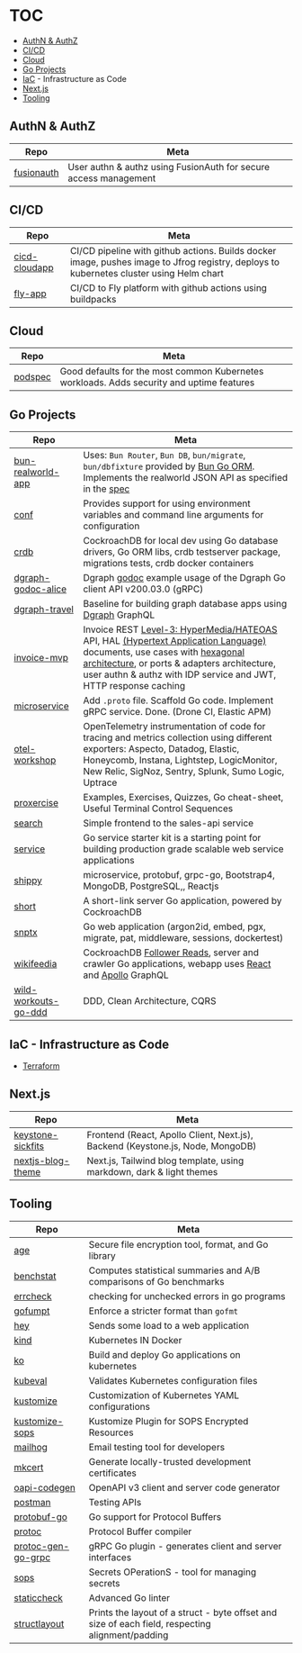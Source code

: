 # TOC

- [AuthN & AuthZ]()
- [CI/CD](#cicd)
- [Cloud](#cloud)
- [Go Projects](#go-projects)
- [IaC](#iac---infrastructure-as-code) - Infrastructure as Code
- [Next.js](#nextjs)
- [Tooling](#tooling)

##  AuthN & AuthZ

| Repo | Meta |
|---|---|
| [fusionauth](https://github.com/tullo/fusionauth) | User authn & authz using FusionAuth for secure access management |

## CI/CD

| Repo | Meta |
|---|---|
| [cicd-cloudapp](https://github.com/tullo/cicd-cloudapp) | CI/CD pipeline with github actions. Builds docker image, pushes image to Jfrog registry, deploys to kubernetes cluster using Helm chart |
| [fly-app](https://github.com/tullo/flyapp-deploy-on-push) | CI/CD to Fly platform with github actions using buildpacks |

## Cloud
| Repo | Meta |
|---|---|
| [podspec](https://github.com/tullo/podspec) | Good defaults for the most common Kubernetes workloads. Adds security and uptime features |


## Go Projects
| Repo | Meta |
|---|---|
| [bun-realworld-app](https://github.com/tullo/bun-realworld-app) | Uses: `Bun Router`, `Bun DB`, `bun/migrate`, `bun/dbfixture` provided by [Bun Go ORM](https://bun.uptrace.dev/). Implements the realworld JSON API as specified in the [spec](https://github.com/gothinkster/realworld) |
| [conf](https://github.com/tullo/conf) | Provides support for using environment variables and command line arguments for configuration |
| [crdb](https://github.com/tullo/crdb) | CockroachDB for local dev using Go database drivers, Go ORM libs, crdb testserver package, migrations tests, crdb docker containers |
| [dgraph-godoc-alice](https://github.com/tullo/dgraph-godoc-alice) | Dgraph [godoc](https://pkg.go.dev/github.com/dgraph-io/dgo/v2@v2.2.0) example usage of the Dgraph Go client API v200.03.0 (gRPC) |
| [dgraph-travel](https://github.com/tullo/dgraph-travel) | Baseline for building graph database apps using [Dgraph](https://dgraph.io/) GraphQL |
| [invoice-mvp](https://github.com/tullo/invoice-mvp) | Invoice REST [Level-3: HyperMedia/HATEOAS](https://devopedia.org/richardson-maturity-model) API, HAL [(Hypertext Application Language)](https://stateless.group/hal_specification.html) documents, use cases with [hexagonal architecture](https://blog.cleancoder.com/uncle-bob/2012/08/13/the-clean-architecture.html), or ports & adapters architecture, user authn & authz with IDP service and JWT, HTTP response caching |
| [microservice](https://github.com/tullo/microservice) | Add `.proto` file. Scaffold Go code. Implement gRPC service. Done. (Drone CI, Elastic APM) |
| [otel-workshop](https://github.com/tullo/otel-workshop) | OpenTelemetry instrumentation of code for tracing and metrics collection using different exporters: Aspecto, Datadog, Elastic, Honeycomb, Instana, Lightstep, LogicMonitor, New Relic, SigNoz, Sentry, Splunk, Sumo Logic, Uptrace |
| [proxercise](https://github.com/tullo/proxercise/tree/main/go) | Examples, Exercises, Quizzes, Go cheat-sheet, Useful Terminal Control Sequences |
| [search](https://github.com/tullo/search) | Simple frontend to the sales-api service |
| [service](https://github.com/tullo/service) | Go service starter kit is a starting point for building production grade scalable web service applications |
| [shippy](https://github.com/tullo/shippy) | microservice, protobuf, grpc-go, Bootstrap4, MongoDB, PostgreSQL,, Reactjs |
| [short](https://github.com/tullo/short) | A short-link server Go application, powered by CockroachDB |
| [snptx](https://github.com/tullo/snptx) | Go web application (argon2id, embed, pgx, migrate, pat, middleware, sessions, dockertest) |
| [wikifeedia](https://github.com/tullo/wikifeedia) | CockroachDB [Follower Reads](https://www.cockroachlabs.com/docs/stable/topology-follower-reads.html), server and crawler Go applications, webapp uses [React](https://reactjs.org/) and [Apollo](https://www.apollographql.com/) GraphQL |
| [wild-workouts-go-ddd](https://github.com/tullo/wild-workouts-go-ddd-example) | DDD, Clean Architecture, CQRS |

## IaC - Infrastructure as Code

- [Terraform](https://github.com/tullo/learning/tree/main/terraform)

## Next.js

| Repo | Meta |
|---|---|
| [keystone-sickfits](https://github.com/tullo/keystone-sickfits) | Frontend (React, Apollo Client, Next.js), Backend (Keystone.js, Node, MongoDB) |
| [nextjs-blog-theme](https://github.com/tullo/nextjs-blog-theme) | Next.js, Tailwind blog template, using markdown, dark & light themes |


## Tooling

| Repo | Meta |
|---|---|
| [age](https://github.com/FiloSottile/age) | Secure file encryption tool, format, and Go library  |
| [benchstat](https://cs.opensource.google/go/x/perf) | Computes statistical summaries and A/B comparisons of Go benchmarks |
| [errcheck](https://github.com/kisielk/errcheck) | checking for unchecked errors in go programs |
| [gofumpt](https://github.com/mvdan/gofumpt) | Enforce a stricter format than `gofmt` |
| [hey](https://github.com/rakyll/hey) | Sends some load to a web application |
| [kind](https://github.com/kubernetes-sigs/kind) | Kubernetes IN Docker |
| [ko](https://github.com/google/ko) | Build and deploy Go applications on kubernetes |
| [kubeval](https://github.com/instrumenta/kubeval) | Validates Kubernetes configuration files |
| [kustomize](https://github.com/kubernetes-sigs/kustomize) | Customization of Kubernetes YAML configurations |
| [kustomize-sops](https://github.com/viaduct-ai/kustomize-sops) | Kustomize Plugin for SOPS Encrypted Resources |
| [mailhog](https://github.com/mailhog/MailHog) | Email testing tool for developers |
| [mkcert](https://github.com/FiloSottile/mkcert) | Generate locally-trusted development certificates |
| [oapi-codegen](https://github.com/deepmap/oapi-codegen) | OpenAPI v3 client and server code generator |
| [postman](https://www.postman.com/downloads/) | Testing APIs |
| [protobuf-go](https://github.com/protocolbuffers/protobuf-go) | Go support for Protocol Buffers |
| [protoc](https://github.com/protocolbuffers/protobuf/releases) | Protocol Buffer compiler |
| [protoc-gen-go-grpc](https://grpc.io/docs/languages/go/quickstart/) | gRPC Go plugin - generates client and server interfaces |
| [sops](https://github.com/mozilla/sops) | Secrets OPerationS - tool for managing secrets |
| [staticcheck](https://staticcheck.io/docs/running-staticcheck/cli/) | Advanced Go linter |
| [structlayout](https://github.com/dominikh/go-tools/tree/master/cmd/structlayout) | Prints the layout of a struct - byte offset and size of each field, respecting alignment/padding |
